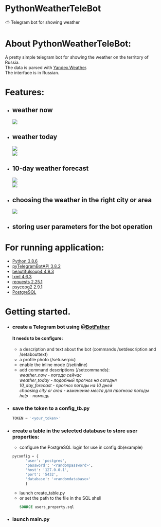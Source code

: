 # PythonWeatherTeleBot
:partly_sunny:  Telegram bot for showing weather
# About PythonWeatherTeleBot:
A pretty simple telegram bot for showing the weather on the territory of Russia.<br>
The data is parsed with [Yandex.Weather](https://yandex.ru/pogoda/).<br>
The interface is in Russian.
# Features:
 - ## weather now
   ![](docs/weather_now.jpg)<br>
 - ## weather today
   ![](docs/weather_today_1.jpg)<br>
   ![](docs/weather_today_2.jpg)<br>
 - ## 10-day weather forecast
   ![](docs/weather_10_day_1.jpg)<br>
   ![](docs/weather_10_day_2.jpg)<br>
 - ## choosing the weather in the right city or area
   ![](docs/select_city_or_area.gif)<br>
 - ## storing user parameters for the bot operation
# For running application:
 * [Python 3.8.6](https://www.python.org/downloads/release/python-386/)
 * [pyTelegramBotAPI 3.8.2](https://pypi.org/project/pyTelegramBotAPI/)
 * [beautifulsoup4 4.9.3](https://pypi.org/project/beautifulsoup4/)
 * [lxml 4.6.3](https://pypi.org/project/lxml/)
 * [requests 2.25.1](https://pypi.org/project/requests/2.25.1/)
 * [psycopg2 2.9.1](https://pypi.org/project/psycopg2/)
 * [PostgreSQL](https://www.postgresql.org/download/)
# Getting started.
 - ### create a Telegram bot using [@BotFather](https://telegram.me/BotFather)
    #### It needs to be configure:
      - a description and text about the bot (commands /setdescription and /setabouttext)
      - a profile photo (/setuserpic)
      - enable the inline mode (/setinline)
      - add command descriptions (/setcommands):<br>
         <i>weather_now - погода сейчас<br>
         weather_today - подобный прогноз на сегодня<br>
         10_day_forecast - прогноз погоды на 10 дней<br>
         choosing city or area - изменение места для прогноза погоды<br>
         help - помощь<br></i>
  - ### save the token to a config_tb.py
      ```python
      TOKEN = '<your_token>'
      ```
 - ### create a table in the selected database to store user properties:
    - configure the PostgreSQL login for use in config.db(example)
     ```python
     pyconfig = {
           'user': 'postgres', 
           'password': '<randompassword>',
           'host': '127.0.0.1',
           'port': '5432',
           'database': '<randomdatabase>'
           }
    ```
   - launch create_table.py
   - or set the path to the file in the SQL shell
     ```SQL shell
     SOURCE users_property.sql
     ```
  - ### launch main.py

